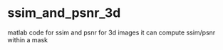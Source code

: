 # ssim_and_psnr_3d
matlab code for ssim and psnr for 3d images
it can compute ssim/psnr within a mask
